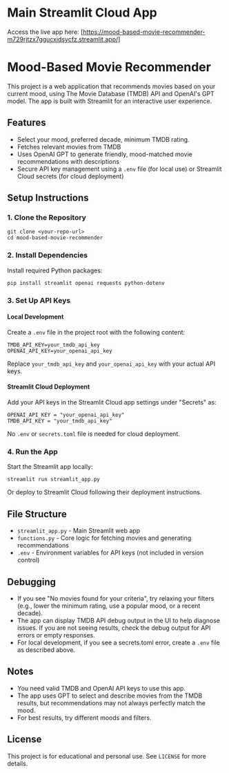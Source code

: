 # Main Streamlit Cloud App

Access the live app here: [https://mood-based-movie-recommender-m729rjtzx7ggucxidsycfz.streamlit.app/]

# Mood-Based Movie Recommender

This project is a web application that recommends movies based on your current mood, using The Movie Database (TMDB) API and OpenAI's GPT model. The app is built with Streamlit for an interactive user experience.

## Features
- Select your mood, preferred decade, minimum TMDB rating.
- Fetches relevant movies from TMDB
- Uses OpenAI GPT to generate friendly, mood-matched movie recommendations with descriptions
- Secure API key management using a `.env` file (for local use) or Streamlit Cloud secrets (for cloud deployment)

## Setup Instructions

### 1. Clone the Repository
```
git clone <your-repo-url>
cd mood-based-movie-recommender
```

### 2. Install Dependencies
Install required Python packages:
```
pip install streamlit openai requests python-dotenv
```

### 3. Set Up API Keys

#### Local Development
Create a `.env` file in the project root with the following content:
```
TMDB_API_KEY=your_tmdb_api_key
OPENAI_API_KEY=your_openai_api_key
```
Replace `your_tmdb_api_key` and `your_openai_api_key` with your actual API keys.

#### Streamlit Cloud Deployment
Add your API keys in the Streamlit Cloud app settings under "Secrets" as:
```
OPENAI_API_KEY = "your_openai_api_key"
TMDB_API_KEY = "your_tmdb_api_key"
```
No `.env` or `secrets.toml` file is needed for cloud deployment.

### 4. Run the App
Start the Streamlit app locally:
```
streamlit run streamlit_app.py
```
Or deploy to Streamlit Cloud following their deployment instructions.

## File Structure
- `streamlit_app.py` - Main Streamlit web app
- `functions.py` - Core logic for fetching movies and generating recommendations
- `.env` - Environment variables for API keys (not included in version control)

## Debugging
- If you see "No movies found for your criteria", try relaxing your filters (e.g., lower the minimum rating, use a popular mood, or a recent decade).
- The app can display TMDB API debug output in the UI to help diagnose issues. If you are not seeing results, check the debug output for API errors or empty responses.
- For local development, if you see a secrets.toml error, create a `.env` file as described above.

## Notes
- You need valid TMDB and OpenAI API keys to use this app.
- The app uses GPT to select and describe movies from the TMDB results, but recommendations may not always perfectly match the mood.
- For best results, try different moods and filters.

## License
This project is for educational and personal use. See `LICENSE` for more details.
